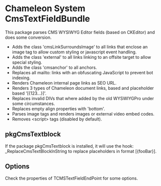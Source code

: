 Chameleon System CmsTextFieldBundle
===================================

This package parses CMS WYSIWYG Editor fields (based on CKEditor) and does some conversion.

* Adds the class 'cmsLinkSurroundsImage' to all links that enclose an image tag to allow custom styling or javascript 
  event handling.
* Adds the class 'external' to all links linking to an offsite target to allow special styling.
* Adds the class 'cmsanchor' to all anchors.
* Replaces all mailto: links with an obfuscating JavaScript to prevent bot indexing.
* Renders Chameleon internal page links as SEO URL.
* Renders 3 types of Chameleon document links, <span> based and placeholder based '[{123...}]'.
* Replaces invalid DIVs that where added by the old WYSWIYGPro under some circumstances.
* Replaces empty align properties with 'bottom'.
* Parses image tags and renders images or external video embed codes.
* Removes \<script\> tags (disabled by default).

pkgCmsTextblock
---------------

If the package pkgCmsTextblock is installed, it will use the hook: _ReplaceCmsTextBlockInString to replace placeholders 
in format [{fooBar}].

Options
-------

Check the properties of TCMSTextFieldEndPoint for some options.

